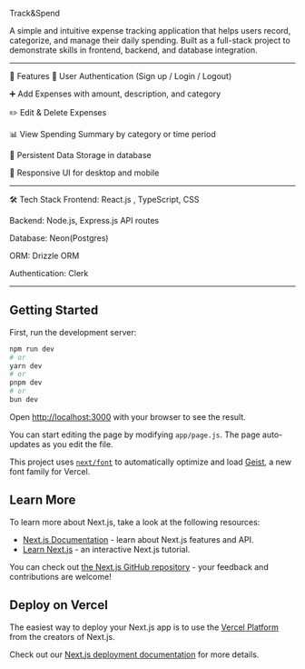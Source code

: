 
Track&Spend

A simple and intuitive expense tracking application that helps users record, categorize, and manage their daily spending. Built as a full-stack project to demonstrate skills in frontend, backend, and database integration.
_____________________________________________________________________________________________________________________________________________________________________________________________________________________________

🚀 Features
🔐 User Authentication (Sign up / Login / Logout) 

➕ Add Expenses with amount, description, and category

✏️ Edit & Delete Expenses

📊 View Spending Summary by category or time period

📂 Persistent Data Storage in database

📱 Responsive UI for desktop and mobile
____________________________________________________________________________________________________________________________________________________________________________________________________________________________

🛠️ Tech Stack
Frontend: React.js , TypeScript, CSS

Backend: Node.js, Express.js  API routes

Database: Neon(Postgres)

ORM: Drizzle ORM

Authentication: Clerk

_____________________________________________________________________________________________________________________________________________________________________________________________________________________________
## Getting Started

First, run the development server:

```bash
npm run dev
# or
yarn dev
# or
pnpm dev
# or
bun dev
```

Open [http://localhost:3000](http://localhost:3000) with your browser to see the result.

You can start editing the page by modifying `app/page.js`. The page auto-updates as you edit the file.

This project uses [`next/font`](https://nextjs.org/docs/app/building-your-application/optimizing/fonts) to automatically optimize and load [Geist](https://vercel.com/font), a new font family for Vercel.

## Learn More

To learn more about Next.js, take a look at the following resources:

- [Next.js Documentation](https://nextjs.org/docs) - learn about Next.js features and API.
- [Learn Next.js](https://nextjs.org/learn) - an interactive Next.js tutorial.

You can check out [the Next.js GitHub repository](https://github.com/vercel/next.js) - your feedback and contributions are welcome!

## Deploy on Vercel

The easiest way to deploy your Next.js app is to use the [Vercel Platform](https://vercel.com/new?utm_medium=default-template&filter=next.js&utm_source=create-next-app&utm_campaign=create-next-app-readme) from the creators of Next.js.

Check out our [Next.js deployment documentation](https://nextjs.org/docs/app/building-your-application/deploying) for more details.
